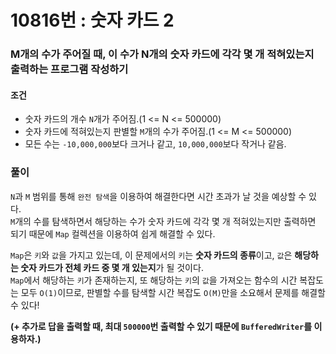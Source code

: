 # 10816번 : 숫자 카드 2
### M개의 수가 주어질 때, 이 수가 N개의 숫자 카드에 각각 몇 개 적혀있는지 출력하는 프로그램 작성하기
#### 조건
- 숫자 카드의 개수 ```N```개가 주어짐.(1 <= N <= 500000)
- 숫자 카드에 적혀있는지 판별할 ```M```개의 수가 주어짐.(1 <= M <= 500000)
- 모든 수는 ```-10,000,000```보다 크거나 같고, ```10,000,000```보다 작거나 같음.
### 풀이  
```N```과 ```M``` 범위를 통해 ```완전 탐색```을 이용하여 해결한다면 시간 초과가 날 것을 예상할 수 있다.  
```M```개의 수를 탐색하면서 해당하는 수가 숫자 카드에 각각 몇 개 적혀있는지만 출력하면 되기 때문에 ```Map``` 컬렉션을 이용하여 쉽게 해결할 수 있다.

```Map```은 ```키```와 ```값```을 가지고 있는데, 이 문제에서의 ```키```는 **숫자 카드의 종류**이고, ```값```은 **해당하는 숫자 카드가 전체 카드 중 몇 개 있는지**가 될 것이다.  
```Map```에서 해당하는 ```키```가 존재하는지, 또 해당하는 ```키```의 ```값```을 가져오는 함수의 시간 복잡도는 모두 ```O(1)```이므로, 판별할 수를 탐색할 시간 복잡도 ```O(M)```만을 소요해서 문제를 해결할 수 있다!  

**(+ 추가로 답을 출력할 때, 최대 ```500000```번 출력할 수 있기 때문에 ```BufferedWriter```를 이용하자.)**

